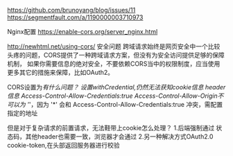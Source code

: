 https://github.com/brunoyang/blog/issues/11
https://segmentfault.com/a/1190000003710973



Nginx配置
https://enable-cors.org/server_nginx.html


http://newhtml.net/using-cors/
安全问题
跨域请求始终是网页安全中一个比较头疼的问题，CORS提供了一种跨域请求方案，但没有为安全访问提供足够的保障机制，
如果你需要信息的绝对安全，不要依赖CORS当中的权限制度，应当使用更多其它的措施来保障，比如OAuth2。


CORS设置为*有什么问题？
设置withCredential,仍然无法获知cookie信息
header信息 Access-Control-Allow-Credentials:true
Access-Control-Allow-Origin不可以为 '*'，因为 '*' 会和 Access-Control-Allow-Credentials:true 冲突，需配置指定的地址

但是对于复杂请求的前置请求，无法鞋带上cookie怎么处理？
1.后端强制通过
  状态码，其他header也需要一致，浏览器才会通过
2.另一种解决方式OAuth2.0
cookie-token,在头部返回服务器进行校验